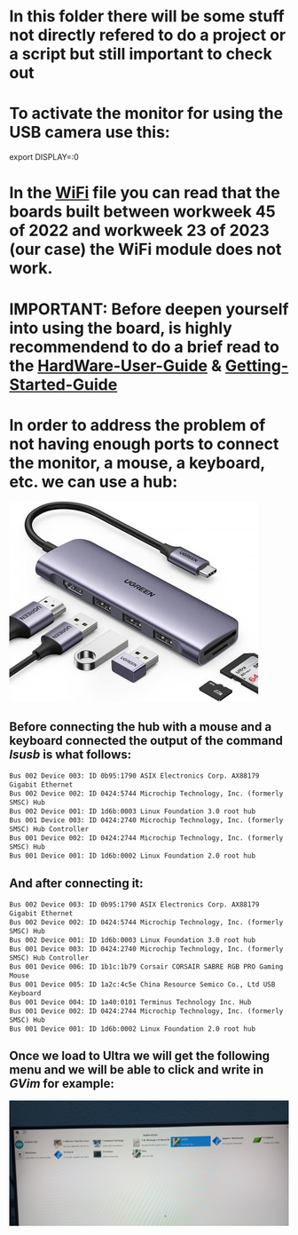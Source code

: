 # In this folder there will be some stuff not directly refered to do a project or a script but still important to check out

# To activate the monitor for using the USB camera use this:
export DISPLAY=:0

# In the [WiFi](Errata+24001+U96+WiFi.pdf) file you can read that the boards built between workweek 45 of 2022 and workweek 23 of 2023 (our case) the WiFi module does not work.
# IMPORTANT: Before deepen yourself into using the board, is highly recommendend to do a brief read to the [HardWare-User-Guide](Ultra96-V2-HW-User-Guide-v1_3.pdf) & [Getting-Started-Guide](Ultra96-V2-GSG-v2_0.pdf) 

# In order to address the problem of not having enough ports to connect the monitor, a mouse, a keyboard, etc. we can use a hub:
<img src="../Pictures-Videos/Hub.jpeg">

## Before connecting the hub with a mouse and a keyboard connected the output of the command *lsusb* is what follows:
    Bus 002 Device 003: ID 0b95:1790 ASIX Electronics Corp. AX88179 Gigabit Ethernet
    Bus 002 Device 002: ID 0424:5744 Microchip Technology, Inc. (formerly SMSC) Hub
    Bus 002 Device 001: ID 1d6b:0003 Linux Foundation 3.0 root hub
    Bus 001 Device 003: ID 0424:2740 Microchip Technology, Inc. (formerly SMSC) Hub Controller
    Bus 001 Device 002: ID 0424:2744 Microchip Technology, Inc. (formerly SMSC) Hub
    Bus 001 Device 001: ID 1d6b:0002 Linux Foundation 2.0 root hub
    
## And after connecting it:
    Bus 002 Device 003: ID 0b95:1790 ASIX Electronics Corp. AX88179 Gigabit Ethernet
    Bus 002 Device 002: ID 0424:5744 Microchip Technology, Inc. (formerly SMSC) Hub
    Bus 002 Device 001: ID 1d6b:0003 Linux Foundation 3.0 root hub
    Bus 001 Device 003: ID 0424:2740 Microchip Technology, Inc. (formerly SMSC) Hub Controller
    Bus 001 Device 006: ID 1b1c:1b79 Corsair CORSAIR SABRE RGB PRO Gaming Mouse
    Bus 001 Device 005: ID 1a2c:4c5e China Resource Semico Co., Ltd USB Keyboard
    Bus 001 Device 004: ID 1a40:0101 Terminus Technology Inc. Hub
    Bus 001 Device 002: ID 0424:2744 Microchip Technology, Inc. (formerly SMSC) Hub
    Bus 001 Device 001: ID 1d6b:0002 Linux Foundation 2.0 root hub

## Once we load to Ultra we will get the following menu and we will be able to click and write in *GVim* for example:    
<img src="../Pictures-Videos/Output_hub.jpg">

